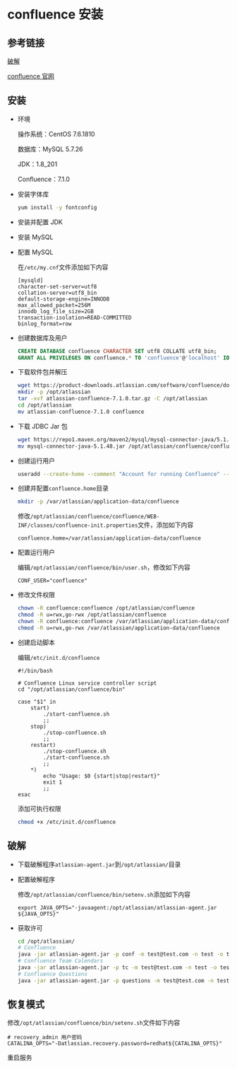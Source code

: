 # confluence 安装

## 参考链接

[破解](https://zhile.io/2018/12/20/atlassian-license-crack.html)

[confluence 官网](https://www.atlassian.com/software/confluence)

## 安装

- 环境

  操作系统：CentOS 7.6.1810

  数据库：MySQL 5.7.26

  JDK：1.8_201

  Confluence：7.1.0

- 安装字体库

  ```bash
  yum install -y fontconfig
  ```

- 安装并配置 JDK

- 安装 MySQL

- 配置 MySQL

  在`/etc/my.cnf`文件添加如下内容

  ```properties
  [mysqld]
  character-set-server=utf8
  collation-server=utf8_bin
  default-storage-engine=INNODB
  max_allowed_packet=256M
  innodb_log_file_size=2GB
  transaction-isolation=READ-COMMITTED
  binlog_format=row
  ```

- 创建数据库及用户

  ```sql
  CREATE DATABASE confluence CHARACTER SET utf8 COLLATE utf8_bin;
  GRANT ALL PRIVILEGES ON confluence.* TO 'confluence'@'localhost' IDENTIFIED BY 'redhat';
  ```

- 下载软件包并解压

  ```bash
  wget https://product-downloads.atlassian.com/software/confluence/downloads/atlassian-confluence-7.1.0.tar.gz
  mkdir -p /opt/atlassian
  tar -xvf atlassian-confluence-7.1.0.tar.gz -C /opt/atlassian
  cd /opt/atlassian
  mv atlassian-confluence-7.1.0 confluence
  ```

- 下载 JDBC Jar 包

  ```bash
  wget https://repo1.maven.org/maven2/mysql/mysql-connector-java/5.1.48/mysql-connector-java-5.1.48.jar
  mv mysql-connector-java-5.1.48.jar /opt/atlassian/confluence/confluence/WEB-INF/lib/
  ```

- 创建运行用户

  ```bash
  useradd --create-home --comment "Account for running Confluence" --shell /bin/bash confluence
  ```

- 创建并配置`confluence.home`目录

  ```bash
  mkdir -p /var/atlassian/application-data/confluence
  ```

  修改`/opt/atlassian/confluence/confluence/WEB-INF/classes/confluence-init.properties`文件，添加如下内容

  ```properties
  confluence.home=/var/atlassian/application-data/confluence
  ```

- 配置运行用户

  编辑`/opt/atlassian/confluence/bin/user.sh`，修改如下内容

  ```properties
  CONF_USER="confluence"
  ```

- 修改文件权限

  ```bash
  chown -R confluence:confluence /opt/atlassian/confluence
  chmod -R u=rwx,go-rwx /opt/atlassian/confluence
  chown -R confluence:confluence /var/atlassian/application-data/confluence
  chmod -R u=rwx,go-rwx /var/atlassian/application-data/confluence
  ```

- 创建启动脚本

  编辑`/etc/init.d/confluence`

  ```properties
  #!/bin/bash

  # Confluence Linux service controller script
  cd "/opt/atlassian/confluence/bin"

  case "$1" in
      start)
          ./start-confluence.sh
          ;;
      stop)
          ./stop-confluence.sh
          ;;
      restart)
          ./stop-confluence.sh
          ./start-confluence.sh
          ;;
      *)
          echo "Usage: $0 {start|stop|restart}"
          exit 1
          ;;
  esac

  ```

  添加可执行权限

  ```bash
  chmod +x /etc/init.d/confluence
  ```

## 破解

- 下载破解程序`atlassian-agent.jar`到`/opt/atlassian/`目录

- 配置破解程序

  修改`/opt/atlassian/confluence/bin/setenv.sh`添加如下内容

  ```properties
  export JAVA_OPTS="-javaagent:/opt/atlassian/atlassian-agent.jar ${JAVA_OPTS}"
  ```

- 获取许可

  ```bash
  cd /opt/atlassian/
  # Confluence
  java -jar atlassian-agent.jar -p conf -m test@test.com -n test -o test -s BYH6-K52J-SZX1-MEJV
  # Confluence Team Calendars
  java -jar atlassian-agent.jar -p tc -m test@test.com -n test -o test -s BYH6-K52J-SZX1-MEJV
  # Confluence Questions
  java -jar atlassian-agent.jar -p questions -m test@test.com -n test -o test -s BYH6-K52J-SZX1-MEJV
  ```

## 恢复模式

修改`/opt/atlassian/confluence/bin/setenv.sh`文件如下内容

```properties
# recovery_admin 用户密码
CATALINA_OPTS="-Datlassian.recovery.password=redhat${CATALINA_OPTS}"
```

重启服务
